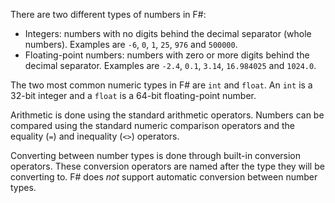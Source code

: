 There are two different types of numbers in F#:

- Integers: numbers with no digits behind the decimal separator (whole numbers). Examples are `-6`, `0`, `1`, `25`, `976` and `500000`.
- Floating-point numbers: numbers with zero or more digits behind the decimal separator. Examples are `-2.4`, `0.1`, `3.14`, `16.984025` and `1024.0`.

The two most common numeric types in F# are `int` and `float`. An `int` is a 32-bit integer and a `float` is a 64-bit floating-point number.

Arithmetic is done using the standard arithmetic operators. Numbers can be compared using the standard numeric comparison operators and the equality (`=`) and inequality (`<>`) operators.

Converting between number types is done through built-in conversion operators. These conversion operators are named after the type they will be converting to. F# does _not_ support automatic conversion between number types.